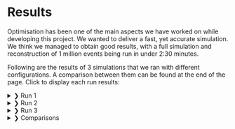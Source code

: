 # Results

Optimisation has been one of the main aspects we have worked on while developing this project. We wanted to deliver a fast, yet accurate simulation. We think we managed to obtain good results, with a full simulation and reconstruction of 1 million events being run in under 2:30 minutes.

Following are the results of $3$ simulations that we ran with different configurations. A comparison between them can be found at the end of the page. Click to display each run results:

<details markdown="1">
<summary> &#10095; Run 1</summary>

### Configuration:
- N events: 1 million
- Multiplicity distribution: [Charged-particle multiplicity measurement in proton-proton collisions at sqrt(s) = 7 TeV with ALICE at LHC](https://www.hepdata.net/record/54832)
- Angular distribution: uniform
- $Z_{vertex}$ distribution: gaussian
- $\sigma_{x}=0.01$ cm, $\sigma_{y}=0.01$ cm, $\sigma_{z}=5.3$ cm
- Beam pipe radius: $3$ cm
- Detectors radii: $4$cm, $7$cm
- Noise: no
- MaxPhi: 0.01 mrad
- nSigmaZ: 3

Simulation configuration file [here](https://github.com/Bizzzio/TANS/tree/main/docs/Figures/Run1/Config_Run.yaml). Reconstruction configuration file [here](https://github.com/Bizzzio/TANS/tree/main/docs/Figures/Run1/Config_Reconstruction.yaml).

### Simulation
Firstly, this is a comparison between the multiplicity probability density function (pdf) and the (normalised) generated multiplicity distribution:

|![Multi_comparison](Figures/Run1/fTreeRec_Multi_comparison.png)| 
|:--:| 
|Comparison between the multiplicity pdf and the (normalised) generated multiplicity distribution| 

A good agreement between the two distributions is observed.
In order to study the effects of the multiple scattering, it is possible to study the difference between the $z$ coordinate distribution of the generated hit in the two layers and the $z$ coordinate pdf of the vertex:

|![Z_generated](Figures/Run1/fTreeGen_Config.z.png)| 
|:--:| 
|Distribution of the generated $z$ coordinate of the vertex. $\mathrm{RMS}=5.3$ cm| 

|![Z_comparison](Figures/Run1/fTreeGen_GenHits_comparison.png)| 
|:--:| 
|Comparison between the distributions of the hits' $z$ coordinate for the first layer (in blue, $\mathrm{RMS}=6.7$ cm) and the second layer (in red, $\mathrm{RMS}=7.7$ cm)| 

To study how the smearing affects the reconstruction, it is possible to study the distributions of the reconstructed z coordinates of the hits on each detector's layer:


|![Z_comparison_reco](Figures/Run1/fTreeRec_RecHits_comparison.png)| 
|:--:| 
|Comparison between the distributions of the reconstructed (smeared) hits' z coordinate for the first layer (in blue, $\mathrm{RMS}=6.8$ cm) and the second layer (in red, $\mathrm{RMS}=7.4$ cm)| 

As expected, smearing does not have any effects on the shape of the distributions, nor does it affects the distributions widths as much as the multiple scattering does.

### Reconstruction
After the simulation finishes, vertexes are reconstructed and the resolution and effeciency of the detector are evaluated as a function of the event multiplicity and of the event's $Z_{vertex}$ coordinate. 
The efficiency is evaluated as the ratio between the number of reconstructed vertexes and the total number of events; its error is obtained through binomial propagation. 
The resolution is evaluated as the sum in quadrature of the $\sigma$ of the gaussian function obtained with a maximum likelihood fit of the residuals histogram and the shift from 0 (estimated as the mean of the residuals distribution) in the studied $Z_{vertex}$ and multiplicity range. Its uncertainty is given by the uncertainty on the $\sigma$ parameter of the fitted gaussian. It is needed to take into account the shift of the distribution since for events generated near the detector's edges a significant shift from 0 was observed.

|![ResVsMult](Figures/Run1/ResolutionVsMultiplicity.png)| 
|:--:| 
|Detector's resolution as a function of multiplicity|

As expected, the resolution decreases as multiplicity grows since more tracklets are available to reconstruct the vertex, getting lower then 100 $\mu $m at the highest multiplicities.
An increase in resolution is observed at the highest multiplicity bin, but this is due to fluctuations in the simulation (the number of generated events at such multiplicity is very low, as described by the multiplicity pdf).

|![ResVsZ](Figures/Run1/ResolutionVsZTrue.png)| 
|:--:| 
|Detector's resolution as a function of the Z coordinate of the generated vertex|

As expected, the resolution reaches its minimum when the vertex is generated at the center of the detector, then it grows by 20% up to the point where the vertex is generated outside the detector. In these cases, the resolution grows exponentially and the efficiency drops as it is observed in this graph:

|![EffVsZ](Figures/Run1/EffvsZ.png)| 
|:--:| 
|Detector's efficiency as a function of the Z coordinate of the generated vertex|

As expected, the efficiency peaks when the vertex is generated at the center of the detector; it then drops when the particles are generated outside the detector.

|![EffVsZ](Figures/Run1/Eff.png)| 
|:--:| 
|Detector's efficiency as a function of the event multiplicity|

As expected, efficiency grows with increasing multiplicity since more tracklets are available to reconstruct the vertex.

</details> 

<details markdown="1">
<summary> &#10095; Run 2</summary>

### Configuration: 
- N events: 1 million
- Multiplicity distribution: uniform between 0 and 100
- Angular distribution: [http://personalpages.to.infn.it/~masera/tans/tans2018/miscellanea/kinem.root](http://personalpages.to.infn.it/~masera/tans/tans2018/miscellanea/kinem.root), heta2 histogram
- $Z_{vertex}$ distribution: uniform between $-20$ and $20$ cm from the detector's centre
- $\sigma_{x}=0.01$ cm, $\sigma_{y}=0.01$ cm, $\sigma_{z}=5.3$ cm
- Beam pipe radius: $3$ cm
- Detectors radii: $4$cm, $7$cm
- Mean noise per layer: 10
- MaxPhi: 0.01 mrad
- nSigmaZ: 1

Simulation configuration file [here](https://github.com/Bizzzio/TANS/tree/main/docs/Figures/Run2/Config_Run.yaml). Reconstruction configuration file [here](https://github.com/Bizzzio/TANS/tree/main/docs/Figures/Run2/Config_Reconstruction.yaml).

### Simulation
Firstly, the simulated $\eta$ distribution is compared to the desired $\eta$ distribution:

|![Multi_comparison](Figures/Run2/eta_comparison.png)| 
|:--:| 
|Comparison between the simulated $\eta$ distribution and the $\eta$ distribution probability function| 

The simulated $\eta$ distribution is scaled with respect to the events of the run. A good agreement between the two distributions is observed. Major differeces between the $Z_{vertex}$ distributions and the $Z$ coordinates of the hits on the layers due to multiple scattering are not observed.

### Reconstruction
After the simulation finishes, vertexes are reconstructed and the resolution and efficiency of the detector are evaluated as a function of the event multiplicity and of the event's vertex $Z$ coordinate. 

|![ResVsMult](Figures/Run2/ResolutionVsMultiplicity.png)| 
|:--:| 
|Detector's resolution as a function of multiplicity|

As expected, the resolution decreases as multiplicity grows since more tracklets are available to reconstruct the vertex, getting lower then 100 $\mu $m at the highest multiplicities.

|![ResVsZ](Figures/Run2/ResolutionVsZTrue.png)| 
|:--:| 
|Detector's resolution as a function of the Z coordinate of the generated vertex|

As expected, the resolution reaches its minimum when the vertex is generated at the center of the detector, then it grows as vertexes are generated closer to the detectors' edges. In these cases, the resolution grows exponentially and the efficiency drops as it is observed in this graph:

|![EffVsZ](Figures/Run2/EffvsZ.png)| 
|:--:| 
|Detector's efficiency as a function of the $Z$ coordinate of the generated vertex|

As expected, the efficiency peaks when the vertex is generated at the center of the detector; it then drops when the particles are generated outside the detector.

|![EffVsZ](Figures/Run2/Eff.png)| 
|:--:| 
|Detector's efficiency as a function of the event multiplicity|

As expected, efficiency grows with increasing multiplicity since more tracklets are available to reconstruct the vertex.

</details> 

<details markdown="1">
<summary> &#10095; Run 3</summary>

### Configuration:
- N events: 1 million
- Multiplicity distribution: uniform between 0 and 100
- Angular distribution: uniform
- $Z_{vertex}$ distribution: gaussian
- $\sigma_{x}=0.01$ cm, $\sigma_{y}=0.01$ cm, $\sigma_{z}=5.3$ cm
- Beam pipe radius: $3$ cm
- Detectors radii: $4$cm, $7$cm
- Noise: no
- MaxPhi: 0.01 mrad
- nSigmaZ: 3

Simulation configuration file [here](https://github.com/Bizzzio/TANS/tree/main/docs/Figures/Run3/Config_Run.yaml). Reconstruction configuration file [here](https://github.com/Bizzzio/TANS/tree/main/docs/Figures/Run3/Config_Reconstruction.yaml).

### Simulation
Multiplicity, angular and $Z_{vertex}$ distributions' settings differ from the previous runs to cover another case with the aim of comparing the obtained results.


### Reconstruction
After the simulation finishes, vertexes are reconstructed and the resolution and effeciency of the detector are evaluated as a function of the event multiplicity and of the event's vertex $Z$ coordinate. 

|![ResVsMult](Figures/Run3/ResolutionVsMultiplicity.png)| 
|:--:| 
|Detector's resolution as a function of multiplicity|

As expected, the resolution decreases as multiplicity grows since more tracklets are available to reconstruct the vertex, getting lower then 100 $\mu $m at the highest multiplicities.

|![ResVsZ](Figures/Run3/ResolutionVsZTrue.png)| 
|:--:| 
|Detector's resolution as a function of the Z coordinate of the generated vertex|

As expected, the resolution reaches its minimum when the vertex is generated at the center of the detector, then it grows then it grows as vertexes are generated closer to the detectors' edges. In these cases, the resolution grows exponentially and the efficiency drops as it is observed in this graph:

|![EffVsZ](Figures/Run3/EffvsZ.png)| 
|:--:| 
|Detector's efficiency as a function of the Z coordinate of the generated vertex|

As expected, the efficiency peaks when the vertex is generated at the center of the detector; it then drops when the particles are generated outside the detector. Lastly, we evaluate efficiency as a function of generated multiplicity:

|![EffVsZ](Figures/Run3/Eff.png)| 
|:--:| 
|Detector's efficiency as a function of the event multiplicity|

As expected, efficiency grows with increasing multiplicity since more tracklets are available to reconstruct the vertex.

</details> 

<details markdown="1">
<summary> &#10095; Comparisons</summary>


The results obtained from the different simulations were compared, in order to observe how the different configurations affect the detector's performance.

### Efficiency

Firstly, the efficiencies as a function of the event multiplicity are compared:

|![EffComparison](Figures/Comparisons/Eff_comparison_RUNS.png)| 
|:--:| 
|Detector's efficiency vs event multiplicity comparison|

As expected, since the first and the third simulations only differ in the multiplicity distribution, their efficiency distributions overlap. In contrast, since the second simulation has a different $Z_{vertex}$ distribution (uniformly distributed throughout the detector), and since the detector's efficiency is lower at the edges than at the center, the efficiency for the second simulation is lower.

The comparison between the efficiencies as a function of the $Z_{vertex}$ is reported here:

|![EffVsZComparison](Figures/Comparisons/EffvsZ_comparison_RUNS.png)| 
|:--:| 
|Detector's efficiency vs $Z_{vertex}$ comparison|

As expected, since the first simulation has a multiplicity distribution which is peaked a low multiplicities, where the detector's efficiency is lower, the resulting efficiency vs $Z_{vertex}$ distribution is lower than the other two simulations. Furthermore, the efficiency drop at the edges of the detector is more significant for this simulation since the probability of multiple particles hitting the detectors is lower (due to the low multiplicity distribution). 
The efficiencies for the other two simulations are quite similar; with the one for the second simulation being slightly greater due to the fact that the third simulation has a uniform angular distribution, thus forward and backward particles, which will not be detected, are generated. In contrast, with the custom distribution, only particles with $-2 < \eta < 2$ are produced. 

### Resolution

|![ResVsMultComparison](Figures/Comparisons/ResvsMult_comparison_RUNS.png)| 
|:--:| 
|Detector's resolution vs event multiplicity comparison|

As expected, the resolution for the second simulation is worse, since more particles are produced close to the detector edges, where the resolution is worse.
Since the $Z_{vertex}$ distribution of the other two simulations is the same, their resolution vs $Z_{vertex}$ distribution is similar. We observe a slight difference in the first bins, which is likely due to the gradient of the custom multiplicity distribution within each bin, resulting in a more significant contribution of the low multiplicities in the bins range.
The differences observed at higher multiplicities are instead likely due to fluctuations of the first simulation's stastics, which is limited in this range.

The comparison of the detector's efficiency vs $Z_{vertex}$ is reported in this graph:

|![ResVsZComparison](Figures/Comparisons/ResVsZ_comparison_RUNS.png)| 
|:--:| 
|Detector's efficiency vs $Z_{vertex}$ comparison|

As presumed, the resolution for the first simulation is worse since the multiplicity distribution is peaked at low multiplicities, so the number of trackets available to reconstruct the vertex is lower, leading to a worse resolution. 
The difference between the second and the third simulations is due to the noise, which is activated in the second simulation. The variation of the gap between the two distributions in the different $Z_{vertex}$ bins can be attributed to the fact that the noise is more relevant at the detector's edges, where the number of particles being detected is lower with respect to events where the collisions happen in the detector's centre
</details> 
